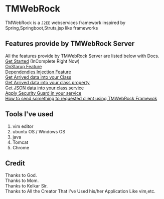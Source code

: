 # TMWebRock
TMWebRock is a `J2EE` webservices framework inspired by Spring,Springboot,Struts,jsp like frameworks


## Features provide by TMWebRock Server
All the features provide by TMWebRock Server are listed below with Docs.
[Get Started](/Documentation/GetStarted.md) (InComplete Right Now)<br>
[OnStarup Feature](/Documentation/OnStartup.md) <br>
[Dependendies Injection Feature](/Documentation/DependenciesInjection.md) <br>
[Get Arrived data into your Class](/Documentation/RequestParameter.md) <br>
[Get Arrived data into your class property](Documentation/injectingClientDataIntoProps.md) <br>
[Get JSON data into your class service](Documentation/GetJSONIntoClassService.md) <br>
[Apply Security Guard in your service](Documentation/SecureAccess.md) <br>
[How to send something to requested client using TMWebRock Framewok](Documentation/sendToClient.md) <br>


## Tools I've used 
1) vim editor
2) ubuntu OS / Windows OS
3) java
4) Tomcat
5) Chrome

## Credit
Thanks to God. <br>
Thanks to Mom. <br>
Thanks to Kelkar Sir.<br>
Thanks to All the Creator That I've Used his/her Application Like vim,etc. <br>

